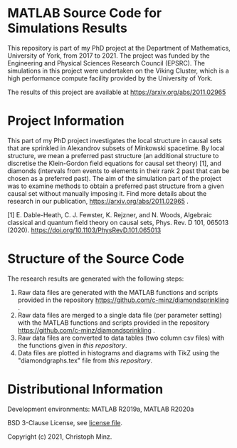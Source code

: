 MATLAB Source Code for Simulations Results
==========================================

This repository is part of my PhD project at the Department of Mathematics, University of York, from 2017 to 2021. The project was funded by the Engineering and Physical Sciences Research Council (EPSRC). The simulations in this project were undertaken on the Viking Cluster, which is a high performance compute facility provided by the University of York.

The results of this project are available at https://arxiv.org/abs/2011.02965

Project Information
===================

This part of my PhD project investigates the local structure in causal sets that are sprinkled in Alexandrov subsets of Minkowski spacetime. By local structure, we mean a preferred past structure (an additional structure to discretise the Klein-Gordon field equations for causal set theory) [1], and diamonds (intervals from events to elements in their rank 2 past that can be chosen as a preferred past). The aim of the simulation part of the project was to examine methods to obtain a preferred past structure from a given causal set without manually imposing it. Find more details about the research in our publication, https://arxiv.org/abs/2011.02965 .

[1] E. Dable-Heath, C. J. Fewster, K. Rejzner, and N. Woods, Algebraic classical and quantum field theory on causal sets, Phys. Rev. D 101, 065013 (2020). https://doi.org/10.1103/PhysRevD.101.065013

Structure of the Source Code
============================

The research results are generated with the following steps:
1. Raw data files are generated with the MATLAB functions and scripts provided in the repository https://github.com/c-minz/diamondsprinkling .
2. Raw data files are merged to a single data file (per parameter setting) with the MATLAB functions and scripts provided in the repository https://github.com/c-minz/diamondsprinkling .
3. Raw data files are converted to data tables (two column csv files) with the functions given in _this repository_.
4. Data files are plotted in histograms and diagrams with TikZ using the "diamondgraphs.tex" file from _this repository_.

Distributional Information
==========================

Development environments: MATLAB R2019a, MATLAB R2020a

BSD 3-Clause License, see [license file](LICENSE.md).

Copyright (c) 2021, Christoph Minz.